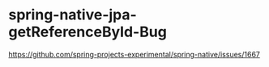 # spring-native-jpa-getReferenceById-Bug

https://github.com/spring-projects-experimental/spring-native/issues/1667
